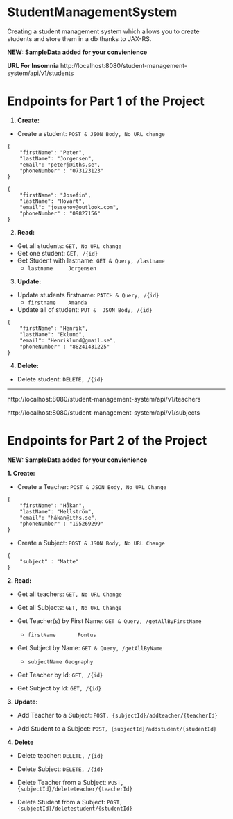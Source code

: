# StudentManagementSystem
Creating a student management system which allows you to create students and store them in a db thanks to JAX-RS.


**NEW: SampleData added for your convienience**

**URL For Insomnia** 
http://localhost:8080/student-management-system/api/v1/students


# Endpoints for Part 1 of the Project


1. **Create:**
- Create a student: `POST & JSON Body, No URL change`
```
{
	"firstName": "Peter",
	"lastName": "Jorgensen",
	"email": "peterj@iths.se",
	"phoneNumber" : "073123123"
}

{
	"firstName": "Josefin",
	"lastName": "Hovart",
	"email": "jossehov@outlook.com",
	"phoneNumber" : "09827156"
}
```

2. **Read:**
- Get all students: `GET, No URL change`
- Get one student: `GET, /{id}`
- Get Student with lastname: `GET & Query, /lastname`
  - ``lastname     Jorgensen``

3. **Update:**
- Update students firstname: `PATCH & Query, /{id}`
  - ``firstname    Amanda`` 
-  Update all of student: `PUT &  JSON Body, /{id}`
```
{
	"firstName": "Henrik",
	"lastName": "Eklund",
	"email": "Henriklund@gmail.se",
	"phoneNumber" : "88241431225"
}
```

4. **Delete:**
- Delete student: `DELETE, /{id}` 

---------------------------------------------------------------

http://localhost:8080/student-management-system/api/v1/teachers

http://localhost:8080/student-management-system/api/v1/subjects

# Endpoints for Part 2 of the Project

**NEW: SampleData added for your convienience**


**1. Create:**
- Create a Teacher: `POST & JSON Body, No URL Change`
```
{
	"firstName": "Håkan",
	"lastName": "Hellström",
	"email": "håkan@iths.se",
	"phoneNumber" : "195269299"
}
```
- Create a Subject: `POST & JSON Body, No URL Change`
```
{
	"subject" : "Matte"
}
```

**2. Read:**
- Get all teachers: `GET, No URL Change`
- Get all Subjects: `GET, No URL Change`

- Get Teacher(s) by First Name: `GET & Query, /getAllByFirstName `
	- ``firstName		Pontus`` 
- Get Subject by Name: `GET & Query, /getAllByName`
	- ``subjectName	Geography`` 


- Get Teacher by Id: `GET, /{id}`
- Get Subject by Id: `GET, /{id}`

**3. Update:**
- Add Teacher to a Subject: `POST, {subjectId}/addteacher/{teacherId}`

- Add Student to a Subject: `POST, {subjectId}/addstudent/{studentId}`


**4. Delete**
- Delete teacher: `DELETE, /{id}`
- Delete Subject: `DELETE, /{id}`

- Delete Teacher from a Subject: `POST, {subjectId}/deleteteacher/{teacherId}`
- Delete Student from a Subject: `POST, {subjectId}/deletestudent/{studentId}`
